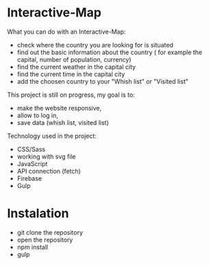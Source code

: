 # Interactive-Map


What you can do with an Interactive-Map:

- check where the country you are looking for is situated
- find out the basic information about the country ( for example the capital, number of population, currency)
- find the current weather in the capital city
- find the current time in the capital city
- add the choosen country to your "Whish list" or "Visited list"

This project is still on progress, my goal is to:
- make the website responsive, 
- allow to log in, 
- save data (whish list, visited list) 


Technology used in the project:

- CSS/Sass
- working with svg file
- JavaScript
- API connection (fetch)
- Firebase
- Gulp

# Instalation

- git clone the repository
- open the repository
- npm install
- gulp
